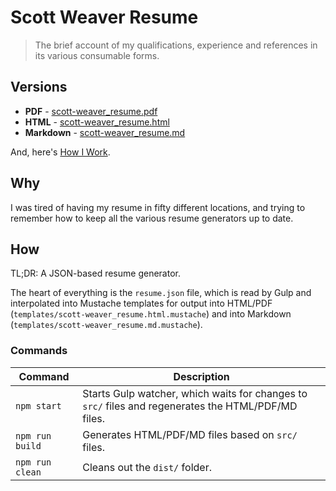 # Scott Weaver Resume

> The brief account of my qualifications, experience and references in its various consumable forms.

## Versions

- **PDF** - [scott-weaver_resume.pdf](dist/scott-weaver_resume.pdf)
- **HTML** - [scott-weaver_resume.html](dist/scott-weaver_resume.html)
- **Markdown** - [scott-weaver_resume.md](dist/scott-weaver_resume.md)

And, here's [How I Work](https://gist.github.com/tdlm/3cb67429e01212f921aace4e1af100a6).

## Why

I was tired of having my resume in fifty different locations, and trying to remember how to keep all the various resume generators up to date.

## How

TL;DR: A JSON-based resume generator.

The heart of everything is the `resume.json` file, which is read by Gulp and interpolated into Mustache templates for output into HTML/PDF (`templates/scott-weaver_resume.html.mustache`) and into Markdown (`templates/scott-weaver_resume.md.mustache`).

### Commands

| Command         | Description                                                                                         |
| --------------- | --------------------------------------------------------------------------------------------------- |
| `npm start`     | Starts Gulp watcher, which waits for changes to `src/` files and regenerates the HTML/PDF/MD files. |
| `npm run build` | Generates HTML/PDF/MD files based on `src/` files.                                                  |
| `npm run clean` | Cleans out the `dist/` folder.                                                                      |
